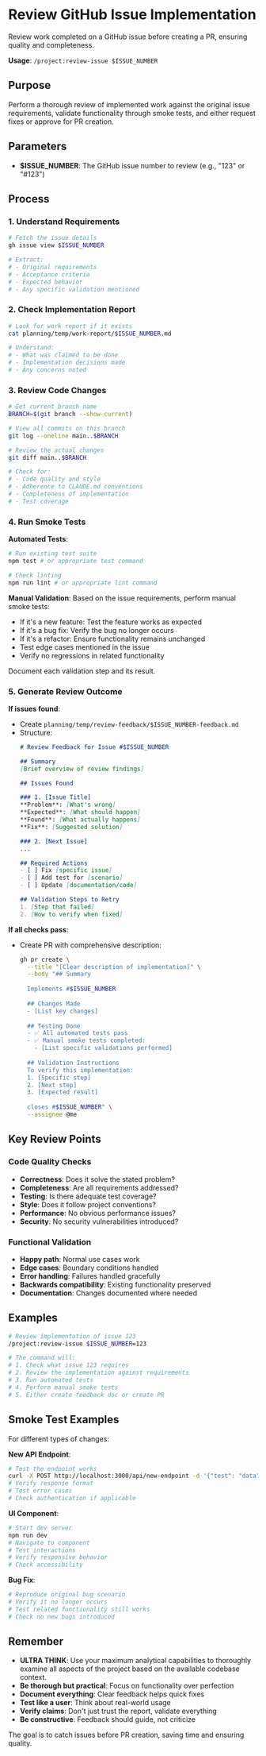 # Review GitHub Issue Implementation

Review work completed on a GitHub issue before creating a PR, ensuring quality and completeness.

**Usage**: `/project:review-issue $ISSUE_NUMBER`

## Purpose

Perform a thorough review of implemented work against the original issue requirements, validate functionality through smoke tests, and either request fixes or approve for PR creation.

## Parameters

- **$ISSUE_NUMBER**: The GitHub issue number to review (e.g., "123" or "#123")

## Process

### 1. Understand Requirements

```bash
# Fetch the issue details
gh issue view $ISSUE_NUMBER

# Extract:
# - Original requirements
# - Acceptance criteria
# - Expected behavior
# - Any specific validation mentioned
```

### 2. Check Implementation Report

```bash
# Look for work report if it exists
cat planning/temp/work-report/$ISSUE_NUMBER.md

# Understand:
# - What was claimed to be done
# - Implementation decisions made
# - Any concerns noted
```

### 3. Review Code Changes

```bash
# Get current branch name
BRANCH=$(git branch --show-current)

# View all commits on this branch
git log --oneline main..$BRANCH

# Review the actual changes
git diff main..$BRANCH

# Check for:
# - Code quality and style
# - Adherence to CLAUDE.md conventions
# - Completeness of implementation
# - Test coverage
```

### 4. Run Smoke Tests

**Automated Tests**:
```bash
# Run existing test suite
npm test # or appropriate test command

# Check linting
npm run lint # or appropriate lint command
```

**Manual Validation**:
Based on the issue requirements, perform manual smoke tests:
- If it's a new feature: Test the feature works as expected
- If it's a bug fix: Verify the bug no longer occurs
- If it's a refactor: Ensure functionality remains unchanged
- Test edge cases mentioned in the issue
- Verify no regressions in related functionality

Document each validation step and its result.

### 5. Generate Review Outcome

**If issues found**:
- Create `planning/temp/review-feedback/$ISSUE_NUMBER-feedback.md`
- Structure:
  ```markdown
  # Review Feedback for Issue #$ISSUE_NUMBER
  
  ## Summary
  [Brief overview of review findings]
  
  ## Issues Found
  
  ### 1. [Issue Title]
  **Problem**: [What's wrong]
  **Expected**: [What should happen]
  **Found**: [What actually happens]
  **Fix**: [Suggested solution]
  
  ### 2. [Next Issue]
  ...
  
  ## Required Actions
  - [ ] Fix [specific issue]
  - [ ] Add test for [scenario]
  - [ ] Update [documentation/code]
  
  ## Validation Steps to Retry
  1. [Step that failed]
  2. [How to verify when fixed]
  ```

**If all checks pass**:
- Create PR with comprehensive description:
  ```bash
  gh pr create \
    --title "[Clear description of implementation]" \
    --body "## Summary
    
    Implements #$ISSUE_NUMBER
    
    ## Changes Made
    - [List key changes]
    
    ## Testing Done
    - ✅ All automated tests pass
    - ✅ Manual smoke tests completed:
      - [List specific validations performed]
    
    ## Validation Instructions
    To verify this implementation:
    1. [Specific step]
    2. [Next step]
    3. [Expected result]
    
    closes #$ISSUE_NUMBER" \
    --assignee @me
  ```

## Key Review Points

### Code Quality Checks
- **Correctness**: Does it solve the stated problem?
- **Completeness**: Are all requirements addressed?
- **Testing**: Is there adequate test coverage?
- **Style**: Does it follow project conventions?
- **Performance**: No obvious performance issues?
- **Security**: No security vulnerabilities introduced?

### Functional Validation
- **Happy path**: Normal use cases work
- **Edge cases**: Boundary conditions handled
- **Error handling**: Failures handled gracefully
- **Backwards compatibility**: Existing functionality preserved
- **Documentation**: Changes documented where needed

## Examples

```bash
# Review implementation of issue 123
/project:review-issue $ISSUE_NUMBER=123

# The command will:
# 1. Check what issue 123 requires
# 2. Review the implementation against requirements
# 3. Run automated tests
# 4. Perform manual smoke tests
# 5. Either create feedback doc or create PR
```

## Smoke Test Examples

For different types of changes:

**New API Endpoint**:
```bash
# Test the endpoint works
curl -X POST http://localhost:3000/api/new-endpoint -d '{"test": "data"}'
# Verify response format
# Test error cases
# Check authentication if applicable
```

**UI Component**:
```bash
# Start dev server
npm run dev
# Navigate to component
# Test interactions
# Verify responsive behavior
# Check accessibility
```

**Bug Fix**:
```bash
# Reproduce original bug scenario
# Verify it no longer occurs
# Test related functionality still works
# Check no new bugs introduced
```

## Remember

- **ULTRA THINK**: Use your maximum analytical capabilities to thoroughly examine all aspects of the project based on the available codebase context.
- **Be thorough but practical**: Focus on functionality over perfection
- **Document everything**: Clear feedback helps quick fixes
- **Test like a user**: Think about real-world usage
- **Verify claims**: Don't just trust the report, validate everything
- **Be constructive**: Feedback should guide, not criticize

The goal is to catch issues before PR creation, saving time and ensuring quality. 